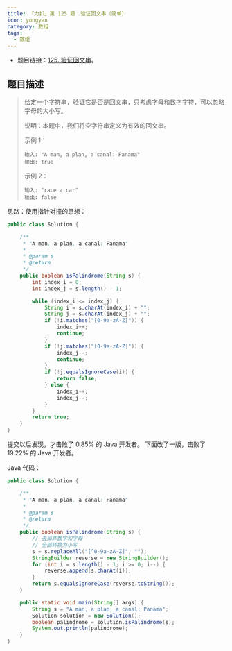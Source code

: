 ```yaml
---
title: 「力扣」第 125 题：验证回文串（简单）
icon: yongyan
category: 数组
tags:
  - 数组
---
```


+ 题目链接：[125. 验证回文串](https://leetcode-cn.com/problems/valid-palindrome)。

## 题目描述


> 给定一个字符串，验证它是否是回文串，只考虑字母和数字字符，可以忽略字母的大小写。
>
> 说明：本题中，我们将空字符串定义为有效的回文串。
>
> 示例 1：
>
> ```
> 输入: "A man, a plan, a canal: Panama"
> 输出: true
> ```
>
>
> 示例 2：
>
> ```
> 输入: "race a car"
> 输出: false
> ```

思路：使用指针对撞的思想：

```java
public class Solution {

    /**
     * "A man, a plan, a canal: Panama"
     *
     * @param s
     * @return
     */
    public boolean isPalindrome(String s) {
        int index_i = 0;
        int index_j = s.length() - 1;

        while (index_i <= index_j) {
            String i = s.charAt(index_i) + "";
            String j = s.charAt(index_j) + "";
            if (!i.matches("[0-9a-zA-Z]")) {
                index_i++;
                continue;
            }
            if (!j.matches("[0-9a-zA-Z]")) {
                index_j--;
                continue;
            }
            if (!j.equalsIgnoreCase(i)) {
                return false;
            } else {
                index_i++;
                index_j--;
            }
        }
        return true;
    }
}
```

提交以后发现，才击败了 0.85% 的 Java 开发者。
下面改了一版，击败了 19.22% 的 Java 开发者。

Java 代码：

```java
public class Solution {

    /**
     * "A man, a plan, a canal: Panama"
     *
     * @param s
     * @return
     */
    public boolean isPalindrome(String s) {
        // 去掉非数字和字母
        // 全部转换为小写
        s = s.replaceAll("[^0-9a-zA-Z]", "");
        StringBuilder reverse = new StringBuilder();
        for (int i = s.length() - 1; i >= 0; i--) {
            reverse.append(s.charAt(i));
        }
        return s.equalsIgnoreCase(reverse.toString());
    }

    public static void main(String[] args) {
        String s = "A man, a plan, a canal: Panama";
        Solution solution = new Solution();
        boolean palindrome = solution.isPalindrome(s);
        System.out.println(palindrome);
    }
}
```

